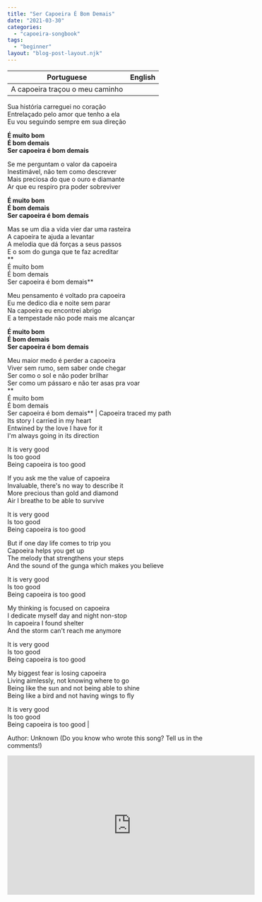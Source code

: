```yaml
---
title: "Ser Capoeira É Bom Demais"
date: "2021-03-30"
categories: 
  - "capoeira-songbook"
tags: 
  - "beginner"
layout: "blog-post-layout.njk"
---
```


| Portuguese | English |
| --- | --- |
| A capoeira traçou o meu caminho  
Sua história carreguei no coração  
Entrelaçado pelo amor que tenho a ela  
Eu vou seguindo sempre em sua direção  
  
**É muito bom  
É bom demais  
Ser capoeira é bom demais**  
  
Se me perguntam o valor da capoeira  
Inestimável, não tem como descrever  
Mais preciosa do que o ouro e diamante  
Ar que eu respiro pra poder sobreviver  
  
**É muito bom  
É bom demais  
Ser capoeira é bom demais**  
  
Mas se um dia a vida vier dar uma rasteira  
A capoeira te ajuda a levantar  
A melodia que dá forças a seus passos  
E o som do gunga que te faz acreditar  
**  
É muito bom  
É bom demais  
Ser capoeira é bom demais**  
  
Meu pensamento é voltado pra capoeira  
Eu me dedico dia e noite sem parar  
Na capoeira eu encontrei abrigo  
E a tempestade não pode mais me alcançar  
  
**É muito bom  
É bom demais  
Ser capoeira é bom demais**  
  
Meu maior medo é perder a capoeira  
Viver sem rumo, sem saber onde chegar  
Ser como o sol e não poder brilhar  
Ser como um pássaro e não ter asas pra voar  
**  
É muito bom  
É bom demais  
Ser capoeira é bom demais** | Capoeira traced my path  
Its story I carried in my heart  
Entwined by the love I have for it  
I'm always going in its direction  
  
It is very good  
Is too good  
Being capoeira is too good  
  
If you ask me the value of capoeira  
Invaluable, there's no way to describe it  
More precious than gold and diamond  
Air I breathe to be able to survive  
  
It is very good  
Is too good  
Being capoeira is too good  
  
But if one day life comes to trip you  
Capoeira helps you get up  
The melody that strengthens your steps  
And the sound of the gunga which makes you believe  
  
It is very good  
Is too good  
Being capoeira is too good  
  
My thinking is focused on capoeira  
I dedicate myself day and night non-stop  
In capoeira I found shelter  
And the storm can't reach me anymore  
  
It is very good  
Is too good  
Being capoeira is too good  
  
My biggest fear is losing capoeira  
Living aimlessly, not knowing where to go  
Being like the sun and not being able to shine  
Being like a bird and not having wings to fly  
  
It is very good  
Is too good  
Being capoeira is too good |

<figcaption>

Author: Unknown (Do you know who wrote this song? Tell us in the comments!)

</figcaption>

<iframe width="560" height="315" src="https://www.youtube.com/embed/2uKPqJ1-Ipo" title="YouTube video player" frameborder="0" allow="accelerometer; autoplay; clipboard-write; encrypted-media; gyroscope; picture-in-picture" allowfullscreen></iframe>
